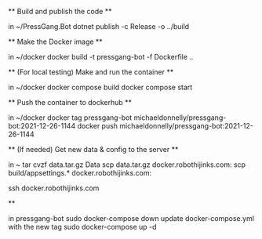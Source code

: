 ** Build and publish the code **

in ~/PressGang.Bot
dotnet publish -c Release -o ../build

** Make the Docker image **

in ~/docker
docker build -t pressgang-bot -f Dockerfile ..

** (For local testing) Make and run the container **

in ~/docker
docker compose build
docker compose start

** Push the container to dockerhub **

in ~/docker
docker tag pressgang-bot michaeldonnelly/pressgang-bot:2021-12-26-1144
docker push michaeldonnelly/pressgang-bot:2021-12-26-1144

** (If needed) Get new data & config to the server **

in ~
tar cvzf data.tar.gz Data
scp data.tar.gz docker.robothijinks.com:
scp build/appsettings.* docker.robothijinks.com:

ssh docker.robothijinks.com

**

in pressgang-bot
sudo docker-compose down
update docker-compose.yml with the new tag
sudo docker-compose up -d


